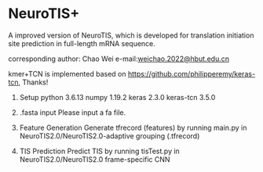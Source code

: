 # NeuroTIS+

A improved version of NeuroTIS, which is developed for translation initiation site prediction in full-length mRNA sequence.


corresponding author: Chao Wei
e-mail:weichao.2022@hbut.edu.cn

kmer+TCN is implemented based on https://github.com/philipperemy/keras-tcn, Thanks!

1. Setup
python 3.6.13
numpy 1.19.2
keras 2.3.0
keras-tcn 3.5.0

3. .fasta input
    Please input a fa file.

5. Feature Generation
   Generate tfrecord (features) by running main.py in NeuroTIS2.0/NeuroTIS2.0-adaptive grouping (.tfrecord)

6. TIS Prediction
   Predict TIS by running tisTest.py in NeuroTIS2.0/NeuroTIS2.0 frame-specific CNN
